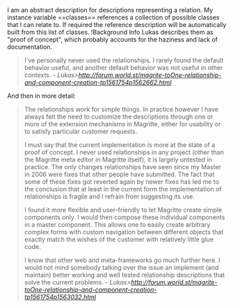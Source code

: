 I am an abstract description for descriptions representing a relation. My instance variable ==classes== references a collection of possible classes that I can relate to. If required the reference description will be automatically built from this list of classes.
!Background Info
Lukas describes them as "proof of concept", which probably accounts for the haziness and lack of documentation.

> I've personally never used 
the relationships. I rarely found the default behavior useful, and 
another default behavior was not useful in other contexts. - *Lukas>http://forum.world.st/magrite-toOne-relationship-and-component-creation-tp1561754p1562662.html*

And then in more detail:
> The relationships work for simple things. In practice however I have 
always felt the need to customize the descriptions through one or more 
of the extension mechanisms in Magritte, either for usability or to 
satisfy particular customer requests. 
>
>I must say that the current implementation is more at the state of a 
proof of concept. I never used relationships in any project (other 
than the Magritte meta editor in Magritte itself), it is largely 
untested in practice. The only changes relationships have seen since 
my Master in 2006 were fixes that other people have submitted. The 
fact that some of these fixes got reverted again by newer fixes has 
led me to the conclusion that at least in the current form the 
implementation of relationships is fragile and I refrain from 
suggesting its use. 
>
>I found it more flexible and user-friendly to let Magritte create 
simple components only. I would then compose these individual 
components in a master component. This allows one to easily create 
arbitrary complex forms with custom navigation between different 
objects that exactly match the wishes of the customer with relatively 
little glue code. 
>
>I know that other web and meta-frameworks go much further here. I 
would not mind somebody talking over the issue an implement (and 
maintain) better working and well tested relationship descriptions 
that solve the current problems. - *Lukas>http://forum.world.st/magrite-toOne-relationship-and-component-creation-tp1561754p1563032.html*